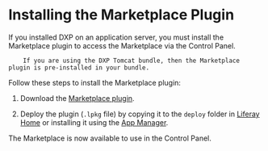 # Installing the Marketplace Plugin

If you installed DXP on an application server, you must install the Marketplace plugin to access the Marketplace via the Control Panel.

``` note::
	If you are using the DXP Tomcat bundle, then the Marketplace plugin is pre-installed in your bundle.
```

Follow these steps to install the Marketplace plugin:

1. Download the [Marketplace plugin](https://www.liferay.com/marketplace/download).

2. Deploy the plugin (`.lpkg` file) by copying it to the `deploy` folder in [Liferay Home](../14-reference/01-liferay-home.md) or installing it using the [App Manager](./installing-and-managing-apps/managing-apps.md).

The Marketplace is now available to use in the Control Panel.